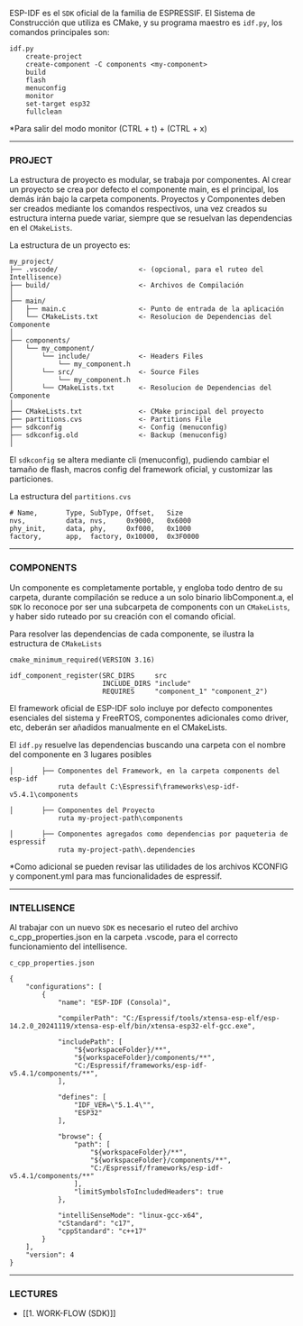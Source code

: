 ESP-IDF es el `SDK` oficial de la familia de ESPRESSIF. El Sistema de Construcción que utiliza es CMake, y su programa maestro es `idf.py`, los comandos principales son:

```
idf.py
	create-project
	create-component -C components <my-component>
	build
	flash
	menuconfig
	monitor
	set-target esp32
	fullclean
```

*Para salir del modo monitor  (CTRL + t) + (CTRL + x)

---
### PROJECT
La estructura de proyecto es modular, se trabaja por componentes. Al crear un proyecto se crea por defecto el componente main, es el principal, los demás irán bajo la carpeta components. Proyectos y Componentes deben ser creados mediante los comandos respectivos, una vez creados su estructura interna puede variar, siempre que se resuelvan las dependencias en el `CMakeLists`.

La estructura de un proyecto es:

```
my_project/
├── .vscode/                    <- (opcional, para el ruteo del Intellisence)
├── build/                      <- Archivos de Compilación
│
├── main/                       
│   ├── main.c                  <- Punto de entrada de la aplicación
│   └── CMakeLists.txt          <- Resolucion de Dependencias del Componente
│
├── components/                 
│   └── my_component/
│       └── include/            <- Headers Files
│           └── my_component.h
│       └── src/                <- Source Files
│           └── my_component.h
│       └── CMakeLists.txt      <- Resolucion de Dependencias del Componente
│
├── CMakeLists.txt              <- CMake principal del proyecto
├── partitions.cvs              <- Partitions File
├── sdkconfig                   <- Config (menuconfig)
├── sdkconfig.old               <- Backup (menuconfig)
│
```

El `sdkconfig` se altera mediante cli (menuconfig), pudiendo cambiar el tamaño de flash, macros config del framework oficial, y customizar las particiones. 

La estructura del `partitions.cvs` 

```
# Name,       Type, SubType, Offset,   Size
nvs,          data, nvs,     0x9000,   0x6000
phy_init,     data, phy,     0xf000,   0x1000
factory,      app,  factory, 0x10000,  0x3F0000
```

---
### COMPONENTS
Un componente es completamente portable, y engloba todo dentro de su carpeta, durante compilación se reduce a un solo binario libComponent.a, el `SDK` lo reconoce por ser una subcarpeta de components con un `CMakeLists`, y haber sido ruteado por su creación con el comando oficial. 

Para resolver las dependencias de cada componente, se ilustra la estructura de `CMakeLists`

```
cmake_minimum_required(VERSION 3.16)

idf_component_register(SRC_DIRS     src
                       INCLUDE_DIRS "include"
                       REQUIRES     "component_1" "component_2")
```

El framework oficial de ESP-IDF solo incluye por defecto componentes esenciales del sistema y FreeRTOS, componentes adicionales como driver, etc, deberán ser añadidos manualmente en el CMakeLists.

El `idf.py` resuelve las dependencias buscando una carpeta con el nombre del componente en 3 lugares posibles

```
│       ├── Componentes del Framework, en la carpeta components del esp-idf
			ruta default C:\Espressif\frameworks\esp-idf-v5.4.1\components
			
│       ├── Componentes del Proyecto
			ruta my-project-path\components
			
│       ├── Componentes agregados como dependencias por paqueteria de espressif
			ruta my-project-path\.dependencies 
```

*Como adicional se pueden revisar las utilidades de los archivos KCONFIG y component.yml para mas funcionalidades de espressif.

---
### INTELLISENCE
Al trabajar con un nuevo `SDK` es necesario el ruteo del archivo c_cpp_properties.json en la carpeta .vscode, para el correcto funcionamiento del intellisence.

```
c_cpp_properties.json

{
    "configurations": [
        {
            "name": "ESP-IDF (Consola)",
            
            "compilerPath": "C:/Espressif/tools/xtensa-esp-elf/esp-14.2.0_20241119/xtensa-esp-elf/bin/xtensa-esp32-elf-gcc.exe",
            
            "includePath": [
                "${workspaceFolder}/**",
                "${workspaceFolder}/components/**",
                "C:/Espressif/frameworks/esp-idf-v5.4.1/components/**",
            ],

            "defines": [
                "IDF_VER=\"5.1.4\"",
                "ESP32"
            ],
            
            "browse": {
                "path": [
                    "${workspaceFolder}/**",
                    "${workspaceFolder}/components/**",
                    "C:/Espressif/frameworks/esp-idf-v5.4.1/components/**"
                ],
                "limitSymbolsToIncludedHeaders": true
            },
            
            "intelliSenseMode": "linux-gcc-x64",
            "cStandard": "c17",
            "cppStandard": "c++17"
        }
    ],
    "version": 4
}

```

---
### LECTURES
- [[1. WORK-FLOW (SDK)]]
